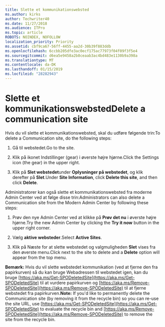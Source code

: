 ```yaml
---
title: Slette et kommunikationswebsted
ms.author: kirks
author: Techwriter40
ms.date: 11/27/2018
ms.audience: ITPro
ms.topic: article
ROBOTS: NOINDEX, NOFOLLOW
localization_priority: Priority
ms.assetid: cbf9ca67-56ff-4455-aa2d-30b39f883ddb
ms.openlocfilehash: 6ccbb205dfe3ac0ecf175ac77973f04f09f3f5e4
ms.sourcegitcommit: d6ea5e9458a2b8ceaab3ac4bd483e1130b9a398a
ms.translationtype: MT
ms.contentlocale: da-DK
ms.lasthandoff: 01/15/2019
ms.locfileid: "28282943"
---
```

# <a name="delete-a-communication-site"></a><span data-ttu-id="c5210-102">Slette et kommunikationswebsted</span><span class="sxs-lookup"><span data-stu-id="c5210-102">Delete a communication site</span></span>

<span data-ttu-id="c5210-103">Hvis du vil slette et kommunikationswebsted, skal du udføre følgende trin:</span><span class="sxs-lookup"><span data-stu-id="c5210-103">To delete a Communication site, do the following steps:</span></span> 
  
1. <span data-ttu-id="c5210-104">Gå til webstedet.</span><span class="sxs-lookup"><span data-stu-id="c5210-104">Go to the site.</span></span> 
  
2. <span data-ttu-id="c5210-105">Klik på ikonet Indstillinger (gear) i øverste højre hjørne.</span><span class="sxs-lookup"><span data-stu-id="c5210-105">Click the Settings icon (the gear) in the upper right.</span></span> 
  
3. <span data-ttu-id="c5210-106">Klik på **Slet webstedet**under **Oplysninger på webstedet**, og klik derefter på **Slet**.</span><span class="sxs-lookup"><span data-stu-id="c5210-106">Under **Site Information**, click **Delete this site**, and then click **Delete**.</span></span> 
  
<span data-ttu-id="c5210-107">Administratorer kan også slette et kommunikationswebsted fra moderne Admin Center ved at følge disse trin:</span><span class="sxs-lookup"><span data-stu-id="c5210-107">Administrators can also delete a Communication site from the Modern Admin Center by following these steps:</span></span> 
  
1. <span data-ttu-id="c5210-108">Prøv den nye Admin Center ved at klikke på **Prøv det nu** i øverste højre hjørne.</span><span class="sxs-lookup"><span data-stu-id="c5210-108">Try the new Admin Center by clicking the **Try it now** button in the upper right corner.</span></span> 
  
2. <span data-ttu-id="c5210-109">Vælg **aktive websteder**.</span><span class="sxs-lookup"><span data-stu-id="c5210-109">Select **Active Sites**.</span></span> 
  
3. <span data-ttu-id="c5210-110">Klik på Næste for at slette webstedet og valgmuligheden **Slet** vises fra den øverste menu.</span><span class="sxs-lookup"><span data-stu-id="c5210-110">Click next to the site to delete and a **Delete** option will appear from the top menu.</span></span> 
  
 <span data-ttu-id="c5210-111">**Bemærk:** Hvis du vil slette webstedet kommunikation (ved at fjerne den fra papirkurven) så du kan bruge Webadressen til webstedet igen, kan du bruge [https://aka.ms/Get-SPODeletedSite](https://aka.ms/Get-SPODeletedSite) til at vurdere papirkurven og [https://aka.ms/Remove-SPODeletedSite](https://aka.ms/Remove-SPODeletedSite) til at fjerne webstedet fra papirkurven.</span><span class="sxs-lookup"><span data-stu-id="c5210-111">**Note:** If you'd like to permanently delete the Communication site (by removing it from the recycle bin) so you can re-use the site URL, use [https://aka.ms/Get-SPODeletedSite](https://aka.ms/Get-SPODeletedSite) to evaluate the recycle bin and [https://aka.ms/Remove-SPODeletedSite](https://aka.ms/Remove-SPODeletedSite) to remove the site from the recycle bin.</span></span> 
  

